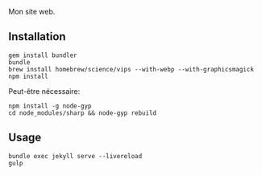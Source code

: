 Mon site web.

## Installation

```
gem install bundler
bundle
brew install homebrew/science/vips --with-webp --with-graphicsmagick
npm install
```

Peut-être nécessaire:

```
npm install -g node-gyp
cd node_modules/sharp && node-gyp rebuild
```

## Usage

```
bundle exec jekyll serve --livereload
gulp
```
